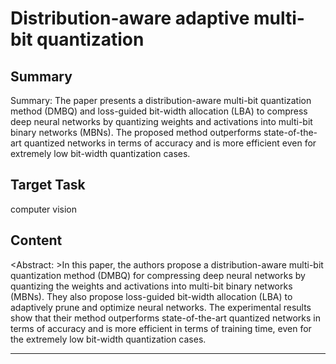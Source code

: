 # Distribution-aware adaptive multi-bit quantization

## Summary

Summary: The paper presents a distribution-aware multi-bit quantization method (DMBQ) and loss-guided bit-width allocation (LBA) to compress deep neural networks by quantizing weights and activations into multi-bit binary networks (MBNs). The proposed method outperforms state-of-the-art quantized networks in terms of accuracy and is more efficient even for extremely low bit-width quantization cases.


## Target Task

computer vision

## Content

<Abstract: >In this paper, the authors propose a distribution-aware multi-bit quantization method (DMBQ) for compressing deep neural networks by quantizing the weights and activations into multi-bit binary networks (MBNs). They also propose loss-guided bit-width allocation (LBA) to adaptively prune and optimize neural networks. The experimental results show that their method outperforms state-of-the-art quantized networks in terms of accuracy and is more efficient in terms of training time, even for the extremely low bit-width quantization cases.



---

